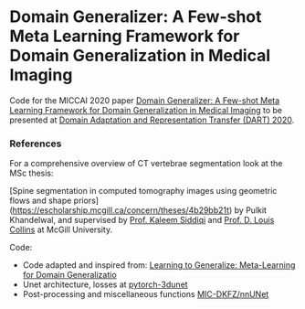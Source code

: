 # Domain Generalizer: A Few-shot Meta Learning Framework for Domain Generalization in Medical Imaging
Code for the MICCAI 2020 paper [Domain Generalizer: A Few-shot Meta Learning Framework for Domain Generalization in Medical Imaging]() to be presented at [Domain Adaptation and Representation Transfer (DART) 2020](https://sites.google.com/view/dart2020).




### References
For a comprehensive overview of CT vertebrae segmentation look at the MSc thesis:

[Spine segmentation in computed tomography images using geometric flows and shape priors] (https://escholarship.mcgill.ca/concern/theses/4b29bb21t) by Pulkit Khandelwal, and supervised by [Prof. Kaleem Siddiqi](http://www.cim.mcgill.ca/~siddiqi/) and [Prof. D. Louis Collins](http://nist.mni.mcgill.ca/) at McGill University.

Code:

- Code adapted and inspired from: [Learning to Generalize: Meta-Learning for Domain Generalizatio](https://github.com/HAHA-DL/MLDG) 
- Unet architecture, losses at [pytorch-3dunet](https://github.com/wolny/pytorch-3dunet) 
- Post-processing and miscellaneous functions [MIC-DKFZ/nnUNet](https://github.com/MIC-DKFZ/nnUNet) 

